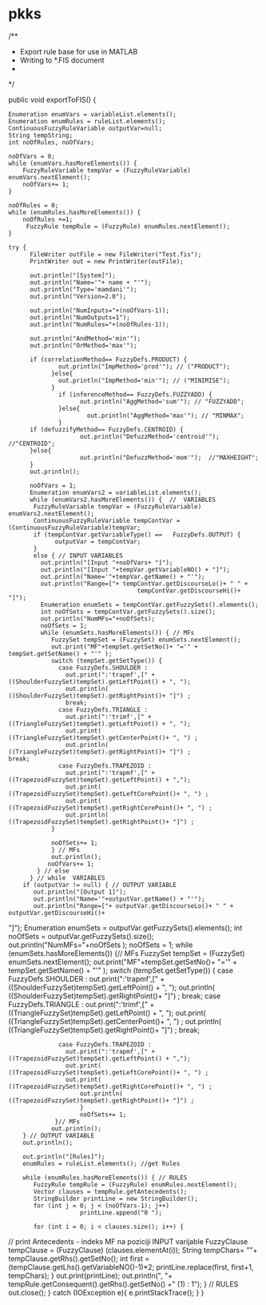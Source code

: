 # pkks
/**
   * Export rule base for use in MATLAB
   * Writing to *.FIS document
   *
   */
 
  public void exportToFIS() {
         
    Enumeration enumVars = variableList.elements();
    Enumeration enumRules = ruleList.elements();
    ContinuousFuzzyRuleVariable outputVar=null;
    String tempString;
    int noOfRules, noOfVars;
   
    noOfVars = 0;
    while (enumVars.hasMoreElements()) {
        FuzzyRuleVariable tempVar = (FuzzyRuleVariable) enumVars.nextElement();
        noOfVars+= 1;
    }
       
    noOfRules = 0;
    while (enumRules.hasMoreElements()) {
        noOfRules +=1;
         FuzzyRule tempRule = (FuzzyRule) enumRules.nextElement();
    }
   
    try {
          FileWriter outFile = new FileWriter("Test.fis");
          PrintWriter out = new PrintWriter(outFile);
         
          out.println("[System]");
          out.println("Name='"+ name + "'");
          out.println("Type='mamdani'");
          out.println("Version=2.0");
         
          out.println("NumInputs="+(noOfVars-1));
          out.println("NumOutputs=1");
          out.println("NumRules="+(noOfRules-1));
         
          out.println("AndMethod='min'");
          out.println("OrMethod='max'");
         
          if (correlationMethod== FuzzyDefs.PRODUCT) {
                  out.println("ImpMethod='prod'"); // ("PRODUCT");
                }else{
                  out.println("ImpMethod='min'"); // ("MINIMISE");
                }
                  if (inferenceMethod== FuzzyDefs.FUZZYADD) {
                        out.println("AggMethod='sum'"); // "FUZZYADD";
                  }else{
                          out.println("AggMethod='max'"); // "MINMAX";
                  }
          if (defuzzifyMethod== FuzzyDefs.CENTROID) {
                        out.println("DefuzzMethod='centroid'");  //"CENTROID";
          }else{
                        out.println("DefuzzMethod='mom'");  //"MAXHEIGHT";
          }
          out.println();
         
          noOfVars = 1;
          Enumeration enumVars2 = variableList.elements();
          while (enumVars2.hasMoreElements()) {  //  VARIABLES
           FuzzyRuleVariable tempVar = (FuzzyRuleVariable) enumVars2.nextElement();
           ContinuousFuzzyRuleVariable tempContVar = (ContinuousFuzzyRuleVariable)tempVar;
           if (tempContVar.getVariableType() ==   FuzzyDefs.OUTPUT) {
                 outputVar = tempContVar;
           }
           else { // INPUT VARIABLES
             out.println("[Input "+noOfVars+ "]");
             out.println("[Input "+tempVar.getVariableNO() + "]");
             out.println("Name='"+tempVar.getName() + "'");
             out.println("Range=["+ tempContVar.getDiscourseLo()+ " " +
                                        tempContVar.getDiscourseHi()+ "]");
             Enumeration enumSets = tempContVar.getFuzzySets().elements();
             int noOfSets = tempContVar.getFuzzySets().size();
             out.println("NumMFs="+noOfSets);
             noOfSets = 1;
             while (enumSets.hasMoreElements()) { // MFs
                FuzzySet tempSet = (FuzzySet) enumSets.nextElement();
                out.print("MF"+tempSet.getSetNo()+ "='" + tempSet.getSetName() + "'" );
                switch (tempSet.getSetType()) {
                  case FuzzyDefs.SHOULDER :
                    out.print(":'trapmf',[" + ((ShoulderFuzzySet)tempSet).getLeftPoint() + ", ");
                    out.println( ((ShoulderFuzzySet)tempSet).getRightPoint()+ "]") ;
                    break;
                  case FuzzyDefs.TRIANGLE :
                    out.print(":'trimf',[" + ((TriangleFuzzySet)tempSet).getLeftPoint() + ", ");
                    out.print( ((TriangleFuzzySet)tempSet).getCenterPoint()+ ", ") ;
                    out.println( ((TriangleFuzzySet)tempSet).getRightPoint()+ "]") ;                                break;
                  case FuzzyDefs.TRAPEZOID :
                    out.print(":'trapmf',[" + ((TrapezoidFuzzySet)tempSet).getLeftPoint() + ",");
                    out.print( ((TrapezoidFuzzySet)tempSet).getLeftCorePoint()+ ", ") ;
                    out.print( ((TrapezoidFuzzySet)tempSet).getRightCorePoint()+ ", ") ;
                    out.println( ((TrapezoidFuzzySet)tempSet).getRightPoint()+ "]") ;
                }
                       
                noOfSets+= 1;
                } // MFs
                out.println();
               noOfVars+= 1;
            } // else
          } // while  VARIABLES
        if (outputVar != null) { // OUTPUT VARIABLE
           out.println("[Output 1]");
           out.println("Name='"+outputVar.getName() + "'");
           out.println("Range=["+ outputVar.getDiscourseLo()+ " " + outputVar.getDiscourseHi()+
 "]");
           Enumeration enumSets = outputVar.getFuzzySets().elements();
           int noOfSets = outputVar.getFuzzySets().size();
           out.println("NumMFs="+noOfSets );
           noOfSets = 1;
           while (enumSets.hasMoreElements()) {// MFs
              FuzzySet tempSet = (FuzzySet) enumSets.nextElement();
              out.print("MF"+tempSet.getSetNo()+ "='" + tempSet.getSetName() + "'" );
              switch (tempSet.getSetType()) {
                  case FuzzyDefs.SHOULDER :
                    out.print(":'trapmf',[" + ((ShoulderFuzzySet)tempSet).getLeftPoint() + ", ");
                    out.println( ((ShoulderFuzzySet)tempSet).getRightPoint()+ "]") ;
                    break;
                  case FuzzyDefs.TRIANGLE :
                    out.print(":'trimf',[" + ((TriangleFuzzySet)tempSet).getLeftPoint() + ", ");
                    out.print( ((TriangleFuzzySet)tempSet).getCenterPoint()+ ", ") ;
                    out.println( ((TriangleFuzzySet)tempSet).getRightPoint()+ "]") ;                                break;
                               
                  case FuzzyDefs.TRAPEZOID :
                    out.print(":'trapmf',[" + ((TrapezoidFuzzySet)tempSet).getLeftPoint() + ",");
                    out.print( ((TrapezoidFuzzySet)tempSet).getLeftCorePoint()+ ", ") ;
                    out.print( ((TrapezoidFuzzySet)tempSet).getRightCorePoint()+ ", ") ;
                        out.println( ((TrapezoidFuzzySet)tempSet).getRightPoint()+ "]") ;
                        }
                        noOfSets+= 1;
                 }// MFs
                out.println();
        } // OUTPUT VARIABLE
        out.println();
               
        out.println("[Rules]");
        enumRules = ruleList.elements(); //get Rules
               
        while (enumRules.hasMoreElements()) { // RULES
           FuzzyRule tempRule = (FuzzyRule) enumRules.nextElement();
           Vector clauses = tempRule.getAntecedents();
           StringBuilder printLine = new StringBuilder();
           for (int j = 0; j < (noOfVars-1); j++)
                        printLine.append("0 ");
               
           for (int i = 0; i < clauses.size(); i++) {
// print Antecedents - indeks MF na poziciji INPUT varijable
                FuzzyClause tempClause = (FuzzyClause)  (clauses.elementAt(i));
                String tempChars= ""+ tempClause.getRhs().getSetNo();
                int first = (tempClause.getLhs().getVariableNO()-1)*2;
                printLine.replace(first, first+1, tempChars);
           }
           out.print(printLine);
           out.println(", "+ tempRule.getConsequent().getRhs().getSetNo() +" (1) : 1");
     } // RULES
     out.close();
    } catch (IOException e){
      e.printStackTrace();
    }
  }
